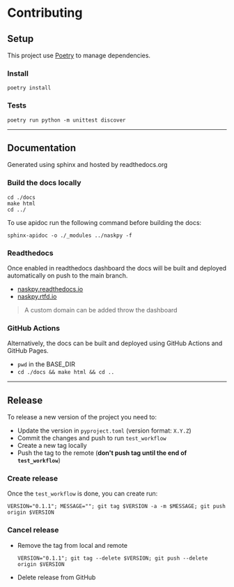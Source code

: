 # Contributing

## Setup

This project use [Poetry](https://python-poetry.org/) to manage dependencies.

### Install

```shell
poetry install
```

### Tests

```shell
poetry run python -m unittest discover
```

--------------------------------------------------------------------------------

## Documentation

Generated using sphinx and hosted by readthedocs.org

### Build the docs locally

```shell
cd ./docs 
make html
cd ../
```

To use apidoc run the following command before building the docs:

```shell
sphinx-apidoc -o ./_modules ../naskpy -f
```

### Readthedocs

Once enabled in readthedocs dashboard the docs will be built and deployed automatically on push to the main branch.

- [naskpy.readthedocs.io](https://naskpy.readthedocs.io)
- [naskpy.rtfd.io](https://naskpy.rtfd.io)

> A custom domain can be added throw the dashboard

### GitHub Actions

Alternatively, the docs can be built and deployed using GitHub Actions and GitHub Pages.

- `pwd` in the BASE_DIR
- `cd ./docs && make html && cd ..`

--------------------------------------------------------------------------------

## Release

To release a new version of the project you need to:

- Update the version in `pyproject.toml` (version format: `X.Y.Z`)
- Commit the changes and push to run `test_workflow`
- Create a new tag locally
- Push the tag to the remote (**don't push tag until the end of `test_workflow`**)

### Create release

Once the `test_workflow` is done, you can create run:

```shell
VERSION="0.1.1"; MESSAGE=""; git tag $VERSION -a -m $MESSAGE; git push origin $VERSION
```

### Cancel release

- Remove the tag from local and remote
  ```shell
  VERSION="0.1.1"; git tag --delete $VERSION; git push --delete origin $VERSION
  ```

- Delete release from GitHub
